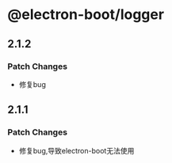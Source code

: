 # @electron-boot/logger

## 2.1.2

### Patch Changes

- 修复bug

## 2.1.1

### Patch Changes

- 修复bug,导致electron-boot无法使用
